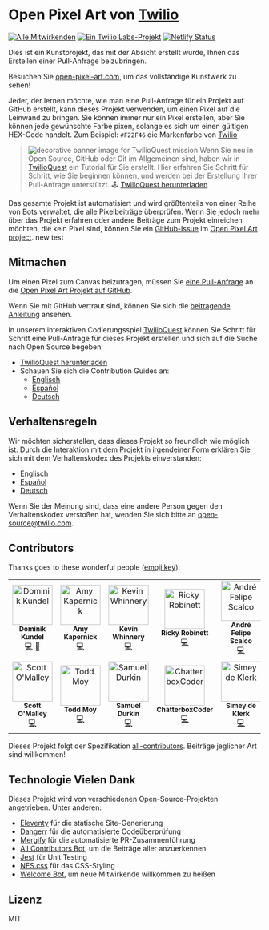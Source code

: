 # Open Pixel Art von [Twilio](https://www.twilio.com)

[![Alle Mitwirkenden](https://img.shields.io/badge/all_contributors-12-orange.svg?style=flat-square)](#mitwirkende) [![Ein Twilio Labs-Projekt](https://img.shields.io/static/v1?label=&message=Twilio-Labs&color=F22F46&labelColor=0D122B&logo=twilio&style=flat-square)](https://www.twilio.com/labs) [![Netlify Status](https://api.netlify.com/api/v1/badges/611ac0f9-4ae9-48a2-9769-26c32cb5f9e8/deploy-status)](https://app.netlify.com/sites/pixel-project-dev/deploys)

Dies ist ein Kunstprojekt, das mit der Absicht erstellt wurde, Ihnen das Erstellen einer Pull-Anfrage beizubringen.

Besuchen Sie [open-pixel-art.com](https://open-pixel-art.com), um das vollständige Kunstwerk zu sehen!

Jeder, der lernen möchte, wie man eine Pull-Anfrage für ein Projekt auf GitHub erstellt, kann dieses Projekt verwenden, um einen Pixel auf die Leinwand zu bringen. Sie können immer nur ein Pixel erstellen, aber Sie können jede gewünschte Farbe pixen, solange es sich um einen gültigen HEX-Code handelt. Zum Beispiel: `#F22F46` die Markenfarbe von [Twilio](https://www.twilio.com)

> ![decorative banner image for TwilioQuest mission](../twilio-quest-oss-banner.png)
> Wenn Sie neu in Open Source, GitHub oder Git im Allgemeinen sind, haben wir in [TwilioQuest](https://www.twilio.com/quest) ein Tutorial für Sie erstellt. Hier erfahren Sie Schritt für Schritt, wie Sie beginnen können, und werden bei der Erstellung Ihrer Pull-Anfrage unterstützt.
> 🕹 [TwilioQuest herunterladen](https://www.twilio.com/quest/download)

Das gesamte Projekt ist automatisiert und wird größtenteils von einer Reihe von Bots verwaltet, die alle Pixelbeiträge überprüfen. Wenn Sie jedoch mehr über das Projekt erfahren oder andere Beiträge zum Projekt einreichen möchten, die kein Pixel sind, können Sie ein [GitHub-Issue](https://github.com/twilio-labs/open-pixel-art/issues) im [Open Pixel Art project](https://github.com/twilio-labs/open-pixel-art). new test

## Mitmachen

Um einen Pixel zum Canvas beizutragen, müssen Sie [eine Pull-Anfrage](https://opensource.guide/how-to-contribute/#opening-a-pull-request) an die [Open Pixel Art Projekt auf GitHub](https://github.com/twilio-labs/open-pixel-art).

Wenn Sie mit GitHub vertraut sind, können Sie sich die [beitragende Anleitung](CONTRIBUTING.md) ansehen.

In unserem interaktiven Codierungsspiel [TwilioQuest](https://www.twilio.com/quest) können Sie Schritt für Schritt eine Pull-Anfrage für dieses Projekt erstellen und sich auf die Suche nach Open Source begeben.

- [TwilioQuest herunterladen](https://www.twilio.com/quest/download)
- Schauen Sie sich die Contribution Guides an:
  - [Englisch](CONTRIBUTING.md)
  - [Español](docs/es/CONTRIBUTING.md)
  - [Deutsch](docs/de/CONTRIBUTING.md)

## Verhaltensregeln

Wir möchten sicherstellen, dass dieses Projekt so freundlich wie möglich ist. Durch die Interaktion mit dem Projekt in irgendeiner Form erklären Sie sich mit dem Verhaltenskodex des Projekts einverstanden:

- [Englisch](CODEOFCONDUCT.md)
- [Español](docs/es/CODEOFCONDUCT.md)
- [Deutsch](docs/de/CODEOFCONDUCT.md)

Wenn Sie der Meinung sind, dass eine andere Person gegen den Verhaltenskodex verstoßen hat, wenden Sie sich bitte an [open-source@twilio.com](mailto:open-source@twilio.com).

## Contributors

Thanks goes to these wonderful people ([emoji key](https://allcontributors.org/docs/en/emoji-key)):

<!-- ALL-CONTRIBUTORS-LIST:START - Do not remove or modify this section -->
<!-- prettier-ignore -->
<table>
  <tr>
    <td align="center"><a href="https://dkundel.com"><img src="https://avatars3.githubusercontent.com/u/1505101?v=4" width="80px;" alt="Dominik Kundel"/><br /><sub><b>Dominik Kundel</b></sub></a><br /><a href="https://github.com/twilio-labs/open-pixel-art/commits?author=dkundel" title="Code">💻</a> <a href="#ideas-dkundel" title="Ideas, Planning, & Feedback">🤔</a></td>
    <td align="center"><a href="https://aimhigherwebdesign.com.au"><img src="https://avatars2.githubusercontent.com/u/15953185?v=4" width="80px;" alt="Amy Kapernick"/><br /><sub><b>Amy Kapernick</b></sub></a><br /><a href="https://github.com/twilio-labs/open-pixel-art/commits?author=amykapernick" title="Code">💻</a></td>
    <td align="center"><a href="https://github.com/kwhinnery"><img src="https://avatars3.githubusercontent.com/u/29193?v=4" width="80px;" alt="Kevin Whinnery"/><br /><sub><b>Kevin Whinnery</b></sub></a><br /><a href="https://github.com/twilio-labs/open-pixel-art/commits?author=kwhinnery" title="Code">💻</a></td>
    <td align="center"><a href="http://rickyrobinett.com"><img src="https://avatars3.githubusercontent.com/u/838096?v=4" width="80px;" alt="Ricky Robinett"/><br /><sub><b>Ricky Robinett</b></sub></a><br /><a href="https://github.com/twilio-labs/open-pixel-art/commits?author=rickyrobinett" title="Code">💻</a></td>
    <td align="center"><a href="https://github.com/andrescalco"><img src="https://avatars1.githubusercontent.com/u/10577705?v=4" width="80px;" alt="André Felipe Scalco"/><br /><sub><b>André Felipe Scalco</b></sub></a><br /><a href="https://github.com/twilio-labs/open-pixel-art/commits?author=andrescalco" title="Code">💻</a></td>
    <td align="center"><a href="https://gustiaux.com"><img src="https://avatars0.githubusercontent.com/u/26365722?v=4" width="80px;" alt="Teddy Gustiaux"/><br /><sub><b>Teddy Gustiaux</b></sub></a><br /><a href="https://github.com/twilio-labs/open-pixel-art/commits?author=teddy-gustiaux" title="Code">💻</a></td>
    <td align="center"><a href="https://github.com/AidanJSmith"><img src="https://avatars3.githubusercontent.com/u/26717362?v=4" width="80px;" alt="Aidan Smith"/><br /><sub><b>Aidan Smith</b></sub></a><br /><a href="https://github.com/twilio-labs/open-pixel-art/commits?author=AidanJSmith" title="Code">💻</a></td>
  </tr>
  <tr>
    <td align="center"><a href="https://github.com/TheHandsomeCoder"><img src="https://avatars0.githubusercontent.com/u/1569604?v=4" width="80px;" alt="Scott O'Malley"/><br /><sub><b>Scott O'Malley</b></sub></a><br /><a href="https://github.com/twilio-labs/open-pixel-art/commits?author=TheHandsomeCoder" title="Code">💻</a></td>
    <td align="center"><a href="http://www.toddmoy.com"><img src="https://avatars2.githubusercontent.com/u/22126?v=4" width="80px;" alt="Todd Moy"/><br /><sub><b>Todd Moy</b></sub></a><br /><a href="https://github.com/twilio-labs/open-pixel-art/commits?author=toddmoy" title="Code">💻</a></td>
    <td align="center"><a href="http://www.samueldurkin.com"><img src="https://avatars3.githubusercontent.com/u/6232253?v=4" width="80px;" alt="Samuel Durkin"/><br /><sub><b>Samuel Durkin</b></sub></a><br /><a href="https://github.com/twilio-labs/open-pixel-art/commits?author=FailedSitcom" title="Code">💻</a></td>
    <td align="center"><a href="https://github.com/nokenwa"><img src="https://avatars2.githubusercontent.com/u/23080261?v=4" width="80px;" alt="ChatterboxCoder"/><br /><sub><b>ChatterboxCoder</b></sub></a><br /><a href="https://github.com/twilio-labs/open-pixel-art/commits?author=nokenwa" title="Code">💻</a></td>
    <td align="center"><a href="https://github.com/simeydk"><img src="https://avatars0.githubusercontent.com/u/13088589?v=4" width="80px;" alt="Simey de Klerk"/><br /><sub><b>Simey de Klerk</b></sub></a><br /><a href="https://github.com/twilio-labs/open-pixel-art/commits?author=simeydk" title="Code">💻</a></td>
  </tr>
</table>

<!-- ALL-CONTRIBUTORS-LIST:END -->

Dieses Projekt folgt der Spezifikation [all-contributors](https://github.com/all-contributors/all-contributors). Beiträge jeglicher Art sind willkommen!

## Technologie Vielen Dank

Dieses Projekt wird von verschiedenen Open-Source-Projekten angetrieben. Unter anderen:

- [Eleventy](https://www.11ty.io/) für die statische Site-Generierung
- [Dangerr](https://danger.systems/js/) für die automatisierte Codeüberprüfung
- [Mergify](https://github.com/mergifyio) für die automatisierte PR-Zusammenführung
- [All Contributors Bot](https://github.com/all-contributors/all-contributors-bot), um die Beiträge aller anzuerkennen
- [Jest](https://jestjs.io/) für Unit Testing
- [NES.css](https://nostalgic-css.github.io/NES.css/) für das CSS-Styling
- [Welcome Bot](https://github.com/behaviorbot/welcome), um neue Mitwirkende willkommen zu heißen

## Lizenz

MIT
